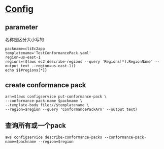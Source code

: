 # [Config](https://awscli.amazonaws.com/v2/documentation/api/latest/reference/configservice/put-conformance-pack.html)

## parameter
名称是区分大小写的
```
packname=cliEc2app
templatename='TestConformancePack.yaml'
region=us-east-1
regions=($(aws ec2 describe-regions --query 'Regions[*].RegionName' --output text --region=us-east-1))
echo ${#regions[*]}
```

## create conformance pack
```
arn=$(aws configservice put-conformance-pack \
--conformance-pack-name $packname \
--template-body file://$templatename \
--region=$region --query 'ConformancePackArn' --output text)
```
## 查询所有或一个pack
```
aws configservice describe-conformance-packs --conformance-pack-name=$packname --region=$region
```

